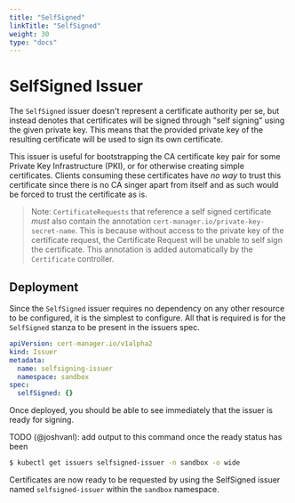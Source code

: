 ```yaml
---
title: "SelfSigned"
linkTitle: "SelfSigned"
weight: 30
type: "docs"
---
```


# SelfSigned Issuer

The `SelfSigned` issuer doesn't represent a certificate authority per se, but
instead denotes that certificates will be signed through "self signing" using
the given private key. This means that the provided private key of the resulting
certificate will be used to sign its own certificate.

This issuer is useful for bootstrapping the CA certificate key pair for some
Private Key Infrastructure (PKI), or for otherwise creating simple certificates.
Clients consuming these certificates have _no way_ to trust this certificate
since there is no CA singer apart from itself and as such would be forced to
trust the certificate as is.

> Note: `CertificateRequests` that reference a self signed certificate _must_
> also contain the annotation `cert-manager.io/private-key-secret-name`. This is
> because without access to the private key of the certificate request, the
> Certificate Request will be unable to self sign the certificate. This
> annotation is added automatically by the `Certificate` controller.

## Deployment

Since the `SelfSigned` issuer requires no dependency on any other resource to be
configured, it is the simplest to configure. All that is required is for the
`SelfSigned` stanza to be present in the issuers spec.

```yaml
apiVersion: cert-manager.io/v1alpha2
kind: Issuer
metadata:
  name: selfsigning-issuer
  namespace: sandbox
spec:
  selfSigned: {}
```

Once deployed, you should be able to see immediately that the issuer is ready
for signing.

TODO (@joshvanl): add output to this command once the ready status has been
```bash
$ kubectl get issuers selfsigned-issuer -n sandbox -o wide
```

Certificates are now ready to be requested by using the SelfSigned issuer named
`selfsigned-issuer` within the `sandbox` namespace.
